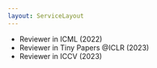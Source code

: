 ```yaml
---
layout: ServiceLayout
---
```


- Reviewer in ICML (2022)
- Reviewer in Tiny Papers @ICLR (2023)
- Reviewer in ICCV (2023)
